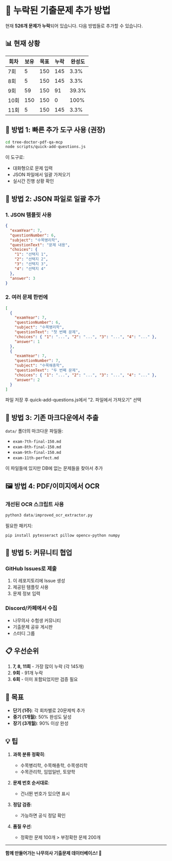 # 📝 누락된 기출문제 추가 방법

현재 **526개 문제가 누락**되어 있습니다. 다음 방법들로 추가할 수 있습니다.

## 📊 현재 상황

| 회차 | 보유 | 목표 | 누락 | 완성도 |
|------|------|------|------|--------|
| 7회  | 5    | 150  | 145  | 3.3%   |
| 8회  | 5    | 150  | 145  | 3.3%   |
| 9회  | 59   | 150  | 91   | 39.3%  |
| 10회 | 150  | 150  | 0    | 100%   |
| 11회 | 5    | 150  | 145  | 3.3%   |

## 🚀 방법 1: 빠른 추가 도구 사용 (권장)

```bash
cd tree-doctor-pdf-qa-mcp
node scripts/quick-add-questions.js
```

이 도구로:
- 대화형으로 문제 입력
- JSON 파일에서 일괄 가져오기
- 실시간 진행 상황 확인

## 📄 방법 2: JSON 파일로 일괄 추가

### 1. JSON 템플릿 사용
```json
{
  "examYear": 7,
  "questionNumber": 6,
  "subject": "수목병리학",
  "questionText": "문제 내용",
  "choices": {
    "1": "선택지 1",
    "2": "선택지 2",
    "3": "선택지 3",
    "4": "선택지 4"
  },
  "answer": 3
}
```

### 2. 여러 문제 한번에
```json
[
  {
    "examYear": 7,
    "questionNumber": 6,
    "subject": "수목병리학",
    "questionText": "첫 번째 문제",
    "choices": { "1": "...", "2": "...", "3": "...", "4": "..." },
    "answer": 1
  },
  {
    "examYear": 7,
    "questionNumber": 7,
    "subject": "수목해충학",
    "questionText": "두 번째 문제",
    "choices": { "1": "...", "2": "...", "3": "...", "4": "..." },
    "answer": 2
  }
]
```

파일 저장 후 quick-add-questions.js에서 "2. 파일에서 가져오기" 선택

## 🔧 방법 3: 기존 마크다운에서 추출

`data/` 폴더의 마크다운 파일들:
- `exam-7th-final-150.md`
- `exam-8th-final-150.md`
- `exam-9th-final-150.md`
- `exam-11th-perfect.md`

이 파일들에 있지만 DB에 없는 문제들을 찾아서 추가

## 🖼️ 방법 4: PDF/이미지에서 OCR

### 개선된 OCR 스크립트 사용
```python
python3 data/improved_ocr_extractor.py
```

필요한 패키지:
```bash
pip install pytesseract pillow opencv-python numpy
```

## 👥 방법 5: 커뮤니티 협업

### GitHub Issues로 제출
1. 이 레포지토리에 Issue 생성
2. 제공된 템플릿 사용
3. 문제 정보 입력

### Discord/카페에서 수집
- 나무의사 수험생 커뮤니티
- 기출문제 공유 게시판
- 스터디 그룹

## 📋 우선순위

1. **7, 8, 11회** - 가장 많이 누락 (각 145개)
2. **9회** - 91개 누락
3. **6회** - 이미 포함되었지만 검증 필요

## 🎯 목표

- **단기 (1주)**: 각 회차별로 20문제씩 추가
- **중기 (1개월)**: 50% 완성도 달성
- **장기 (3개월)**: 90% 이상 완성

## 💡 팁

1. **과목 분류 정확히**: 
   - 수목병리학, 수목해충학, 수목생리학
   - 수목관리학, 임업일반, 토양학

2. **문제 번호 순서대로**: 
   - 건너뛴 번호가 있으면 표시

3. **정답 검증**: 
   - 가능하면 공식 정답 확인

4. **품질 우선**: 
   - 정확한 문제 100개 > 부정확한 문제 200개

---

**함께 만들어가는 나무의사 기출문제 데이터베이스! 🌳**